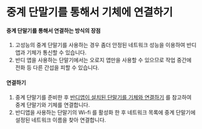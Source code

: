 # 중계 단말기를 통해서 기체에 연결하기

#### 중계 단말기를 통해서 연결하는 방식의 장점
1. 고성능의 중계 단말기를 사용하는 경우 좀더 안정된 네트워크 성능을 이용하여 반디 앱과 기체가 통신할 수 있습니다.
1. 반디 앱을 사용하는 단말기에서는 오로지 앱만을 사용할 수 있으므로 작업 중간에 전화 등 다른 간섭을 피할 수 있습니다.


#### 연결하기
1. 중계 단말기를 준비한 후 [반디앱이 설치된 단말기를 기체와 연결하기](Network/단말기바로기체연결.md) 를 참고하여 중계 단말기와 기체를 연결합니다.
1. 반디앱을 사용하는 단말기의 Wi-fi 를 활성화 한 후 네트워크 목록에 중계 단말기에 설정된 네트워크 이름을 찾아 연결합니다.